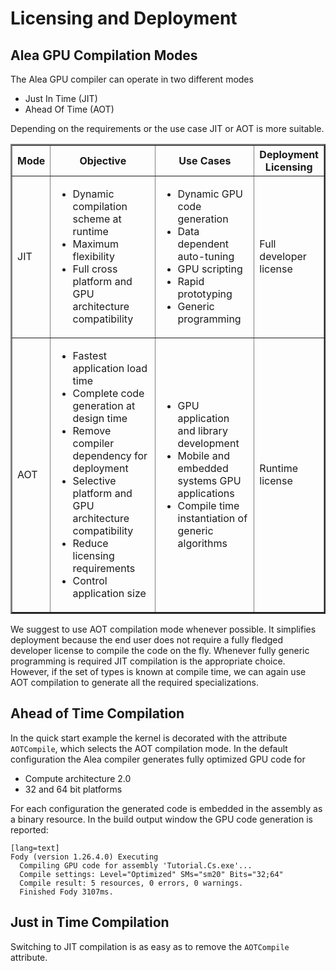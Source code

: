 # Licensing and Deployment 

## Alea GPU Compilation Modes

The Alea GPU compiler can operate in two different modes
  
  - Just In Time (JIT) 
  - Ahead Of Time (AOT)

Depending on the requirements or the use case JIT or AOT is more suitable.

<table border="2" cellpadding="5" id="inTable">
<colgroup>
    <col span="1" style="width: 7%;">
    <col span="1" style="width: 40%;">
    <col span="1" style="width: 35%;">
    <col span="1" style="width: 18%;">
</colgroup>
<tr><th>Mode</th><th>Objective</th><th>Use Cases</th><th>Deployment Licensing</th></tr>
<tr>
	<td>JIT</td>
	<td>
		<ul>
		    <li>Dynamic compilation scheme at runtime</li>
		    <li>Maximum flexibility</li>
		    <li>Full cross platform and GPU architecture compatibility</li>
		</ul>
	</td>
	<td> 
		<ul>
		    <li>Dynamic GPU code generation</li>
		    <li>Data dependent auto-tuning</li>
		    <li>GPU scripting</li>
		    <li>Rapid prototyping</li>
		    <li>Generic programming</li>
		</ul>
	</td>
	<td> 
		Full developer license
	</td>	
</tr>
<tr>
	<td>AOT</td>
	<td>
		<ul>
		    <li>Fastest application load time</li>
		    <li>Complete code generation at design time</li>
		    <li>Remove compiler dependency for deployment</li>
		    <li>Selective platform and GPU architecture compatibility</li>
		    <li>Reduce licensing requirements</li>	
		    <li>Control application size</li>	
		</ul>
	</td>
	<td> 
		<ul>
		    <li>GPU application and library development</li>
		    <li>Mobile and embedded systems GPU applications</li>
		    <li>Compile time instantiation of generic algorithms</li>
		</ul>
	</td>
	<td> 
		Runtime license
	</td>	
</tr>
</table>

We suggest to use AOT compilation mode whenever possible. It simplifies deployment 
because the end user does not require a fully fledged developer license to compile the 
code on the fly. Whenever fully generic programming is required JIT compilation is
the appropriate choice. However, if the set of types is known at compile time, we can 
again use AOT compilation to generate all the required specializations. 


## Ahead of Time Compilation

In the quick start example the kernel is decorated with the attribute `AOTCompile`, which selects the AOT compilation mode.
In the default configuration the Alea compiler generates fully optimized GPU code for 
  
   - Compute architecture 2.0 
   - 32 and 64 bit platforms

For each configuration the generated code is embedded in the assembly as a binary resource. In the 
build output window the GPU code generation is reported:

	[lang=text]
    Fody (version 1.26.4.0) Executing
      Compiling GPU code for assembly 'Tutorial.Cs.exe'...
      Compile settings: Level="Optimized" SMs="sm20" Bits="32;64"
      Compile result: 5 resources, 0 errors, 0 warnings.
      Finished Fody 3107ms.	



## Just in Time Compilation

Switching to JIT compilation is as easy as to remove the `AOTCompile` attribute. 
